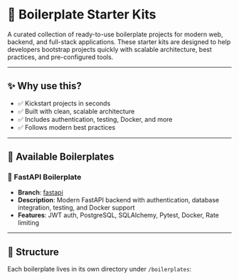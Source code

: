 # 🚀 Boilerplate Starter Kits

A curated collection of ready-to-use boilerplate projects for modern web, backend, and full-stack applications. These starter kits are designed to help developers bootstrap projects quickly with scalable architecture, best practices, and pre-configured tools.

---

## ✨ Why use this?

- ✅ Kickstart projects in seconds
- ✅ Built with clean, scalable architecture
- ✅ Includes authentication, testing, Docker, and more
- ✅ Follows modern best practices

---

## 📂 Available Boilerplates

### 🐍 FastAPI Boilerplate
- **Branch**: [fastapi](https://github.com/anamul94/boilerplate-starter-kits/tree/fastapi)
- **Description**: Modern FastAPI backend with authentication, database integration, testing, and Docker support
- **Features**: JWT auth, PostgreSQL, SQLAlchemy, Pytest, Docker, Rate limiting

---

## 📂 Structure

Each boilerplate lives in its own directory under `/boilerplates`:

